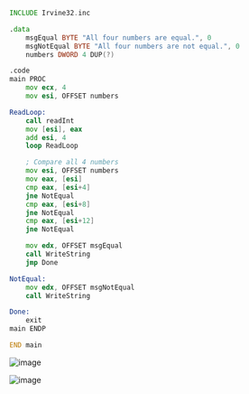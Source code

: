 ```asm
INCLUDE Irvine32.inc

.data
	msgEqual BYTE "All four numbers are equal.", 0
	msgNotEqual BYTE "All four numbers are not equal.", 0
	numbers DWORD 4 DUP(?) 

.code
main PROC
	mov ecx, 4
	mov esi, OFFSET numbers

ReadLoop:
	call readInt
	mov [esi], eax
	add esi, 4
	loop ReadLoop

	; Compare all 4 numbers
	mov esi, OFFSET numbers
	mov eax, [esi]
	cmp eax, [esi+4]
	jne NotEqual
	cmp eax, [esi+8]
	jne NotEqual
	cmp eax, [esi+12]
	jne NotEqual

	mov edx, OFFSET msgEqual
	call WriteString
	jmp Done

NotEqual:
	mov edx, OFFSET msgNotEqual
	call WriteString

Done:
	exit
main ENDP

END main
```
![image](https://github.com/user-attachments/assets/ee06d91d-d638-4c7b-a5ca-f542b8fce90f)

![image](https://github.com/user-attachments/assets/cfd10bb0-e73d-43e9-a7d7-4901937553c6)

